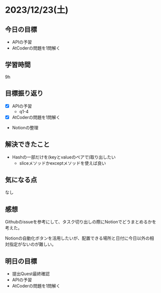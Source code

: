 # 2023/12/23(土)

## 今日の目標
* APIの予習
* AtCoderの問題を1問解く

## 学習時間
9h

## 目標振り返り
* [x] APIの予習
  * q1-4
* [x] AtCoderの問題を1問解く
* Notionの整理

## 解決できたこと
- Hashの一部だけを(keyとvalueのペアで)取り出したい
  - sliceメソッドかexceptメソッドを使えば良い

## 気になる点
なし

## 感想
Githubのissueを参考にして、タスク切り出しの際にNotionでどうまとめるかを考えた。

Notionの自動化ボタンを活用したいが、配置できる場所と日付に今日以外の相対指定がないのが難しい。

## 明日の目標
* 提出Quest最終確認
* APIの予習
* AtCoderの問題を1問解く
